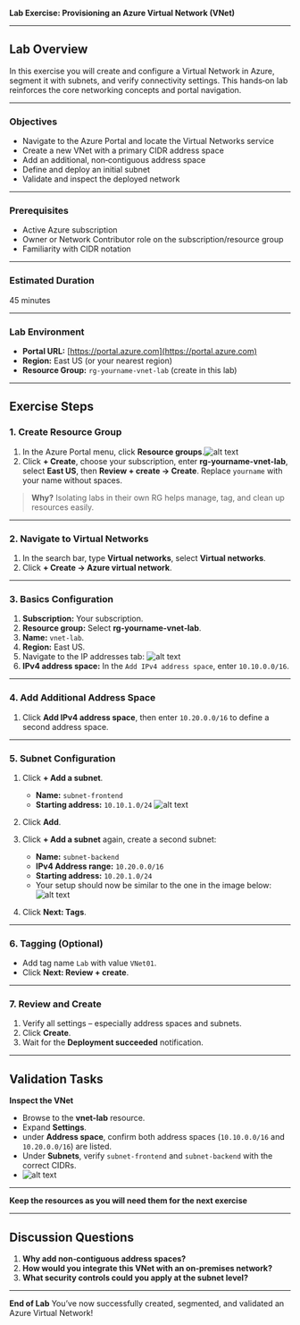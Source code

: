 **Lab Exercise: Provisioning an Azure Virtual Network (VNet)**

---

## Lab Overview

In this exercise you will create and configure a Virtual Network in Azure, segment it with subnets, and verify connectivity settings. This hands‑on lab reinforces the core networking concepts and portal navigation.

---

### Objectives

* Navigate to the Azure Portal and locate the Virtual Networks service
* Create a new VNet with a primary CIDR address space
* Add an additional, non‑contiguous address space
* Define and deploy an initial subnet
* Validate and inspect the deployed network

---

### Prerequisites

* Active Azure subscription
* Owner or Network Contributor role on the subscription/resource group
* Familiarity with CIDR notation

---

### Estimated Duration

45 minutes

---

### Lab Environment

* **Portal URL:** [https://portal.azure.com](https://portal.azure.com)
* **Region:** East US (or your nearest region)
* **Resource Group:** `rg-yourname-vnet-lab` (create in this lab)

---

## Exercise Steps

### 1. **Create Resource Group**

1. In the Azure Portal menu, click **Resource groups**.![alt text](image.png)
2. Click **+ Create**, choose your subscription, enter **rg-yourname-vnet-lab**, select **East US**, then **Review + create → Create**. Replace `yourname` with your name without spaces.

> **Why?** Isolating labs in their own RG helps manage, tag, and clean up resources easily.

---

### 2. **Navigate to Virtual Networks**

1. In the search bar, type **Virtual networks**, select **Virtual networks**.
2. Click **+ Create → Azure virtual network**.

---

### 3. **Basics Configuration**

1. **Subscription:** Your subscription.
2. **Resource group:** Select **rg‑yourname-vnet‑lab**.
3. **Name:** `vnet-lab`.
4. **Region:** East US.
5. Navigate to the IP addresses tab:
   ![alt text](image-1.png)
6. **IPv4 address space:** In the `Add IPv4 address space`, enter `10.10.0.0/16`.

---

### 4. **Add Additional Address Space**

1. Click **Add IPv4 address space**, then enter `10.20.0.0/16` to define a second address space.

---

### 5. **Subnet Configuration**

1. Click **+ Add a subnet**.

   * **Name:** `subnet-frontend`
   * **Starting address:** `10.10.1.0/24` ![alt text](image-2.png)
2. Click **Add**.
3. Click **+ Add a subnet** again, create a second subnet:
   * **Name:** `subnet-backend`
   * **IPv4 Address range:** `10.20.0.0/16`
   * **Starting address:** `10.20.1.0/24` 
   * Your setup should now be similar to the one in the image below: <br/>![alt text](image-3.png)
4. Click **Next: Tags**.

---

### 6. **Tagging (Optional)**

* Add tag name `Lab` with value `VNet01`.
* Click **Next: Review + create**.

---

### 7. **Review and Create**

1. Verify all settings – especially address spaces and subnets.
2. Click **Create**.
3. Wait for the **Deployment succeeded** notification.

---

## Validation Tasks

**Inspect the VNet**

   * Browse to the **vnet-lab** resource.
   * Expand **Settings**.
   * under **Address space**, confirm both address spaces (`10.10.0.0/16` and `10.20.0.0/16`) are listed.
   * Under **Subnets**, verify `subnet-frontend` and `subnet-backend` with the correct CIDRs.
   * ![alt text](image-4.png)

---

**Keep the resources as you will need them for the next exercise**

---

## Discussion Questions

1. **Why add non‑contiguous address spaces?**
2. **How would you integrate this VNet with an on‑premises network?**
3. **What security controls could you apply at the subnet level?**

---

**End of Lab**
You’ve now successfully created, segmented, and validated an Azure Virtual Network!
